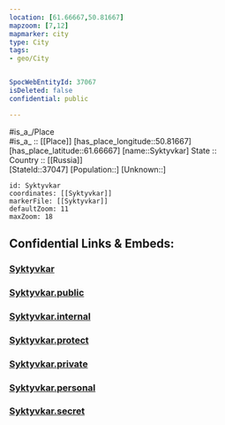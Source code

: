 ```yaml
---
location: [61.66667,50.81667] 
mapzoom: [7,12] 
mapmarker: city 
type: City
tags:
- geo/City


SpocWebEntityId: 37067
isDeleted: false
confidential: public

---
```

#is_a_/Place  
#is_a_ :: [[Place]] 
[has_place_longitude::50.81667] 
[has_place_latitude::61.66667] 
[name::Syktyvkar] 
State ::  
Country :: [[Russia]]  
[StateId::37047] 
[Population::] 
[Unknown::] 


```leaflet
id: Syktyvkar
coordinates: [[Syktyvkar]] 
markerFile: [[Syktyvkar]] 
defaultZoom: 11 
maxZoom: 18
```


## Confidential Links & Embeds: 

### [Syktyvkar](/_Standards/Earth/Continent/Europe/Europe~East/Russia/Russia~NorthWest/Komi~Republic/City/Syktyvkar.md) 

### [Syktyvkar.public](/_public/Earth/Continent/Europe/Europe~East/Russia/Russia~NorthWest/Komi~Republic/City/Syktyvkar.public.md) 

### [Syktyvkar.internal](/_internal/Earth/Continent/Europe/Europe~East/Russia/Russia~NorthWest/Komi~Republic/City/Syktyvkar.internal.md) 

### [Syktyvkar.protect](/_protect/Earth/Continent/Europe/Europe~East/Russia/Russia~NorthWest/Komi~Republic/City/Syktyvkar.protect.md) 

### [Syktyvkar.private](/_private/Earth/Continent/Europe/Europe~East/Russia/Russia~NorthWest/Komi~Republic/City/Syktyvkar.private.md) 

### [Syktyvkar.personal](/_personal/Earth/Continent/Europe/Europe~East/Russia/Russia~NorthWest/Komi~Republic/City/Syktyvkar.personal.md) 

### [Syktyvkar.secret](/_secret/Earth/Continent/Europe/Europe~East/Russia/Russia~NorthWest/Komi~Republic/City/Syktyvkar.secret.md)

